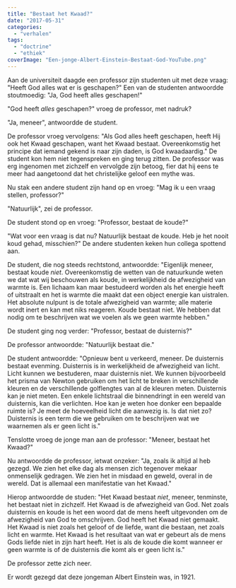 ```yaml
---
title: "Bestaat het Kwaad?"
date: "2017-05-31"
categories: 
  - "verhalen"
tags: 
  - "doctrine"
  - "ethiek"
coverImage: "Een-jonge-Albert-Einstein-Bestaat-God-YouTube.png"
---
```


Aan de universiteit daagde een professor zijn studenten uit met deze vraag: "Heeft God alles wat er is geschapen?" Een van de studenten antwoordde stoutmoedig: "Ja, God heeft alles geschapen!"

"God heeft _alles_ geschapen?" vroeg de professor, met nadruk?

"Ja, meneer", antwoordde de student.

De professor vroeg vervolgens: "Als God alles heeft geschapen, heeft Hij ook het Kwaad geschapen, want het Kwaad bestaat. Overeenkomstig het principe dat iemand gekend is naar zijn daden, is God kwaadaardig." De student kon hem niet tegenspreken en ging terug zitten. De professor was erg ingenomen met zichzelf en vervolgde zijn betoog, fier dat hij eens te meer had aangetoond dat het christelijke geloof een mythe was.

Nu stak een andere student zijn hand op en vroeg: "Mag ik u een vraag stellen, professor?"

"Natuurlijk", zei de professor.

De student stond op en vroeg: "Professor, bestaat de koude?"

"Wat voor een vraag is dat nu? Natuurlijk bestaat de koude. Heb je het nooit koud gehad, misschien?" De andere studenten keken hun collega spottend aan.

De student, die nog steeds rechtstond, antwoordde: "Eigenlijk meneer, bestaat koude _niet_. Overeenkomstig de wetten van de natuurkunde weten we dat wat wij beschouwen als koude, in werkelijkheid de afwezigheid van warmte is. Een lichaam kan maar bestudeerd worden als het energie heeft of uitstraalt en het is warmte die maakt dat een object energie kan uistralen. Het absolute nulpunt is de totale afwezigheid van warmte; alle materie wordt inert en kan met niks reageren. Koude bestaat niet. We hebben dat nodig om te beschrijven wat we voelen als we geen warmte hebben."

De student ging nog verder: "Professor, bestaat de duisternis?"

De professor antwoordde: "Natuurlijk bestaat die."

De student antwoordde: "Opnieuw bent u verkeerd, meneer. De duisternis bestaat evenming. Duisternis is in werkelijkheid de afwezigheid van licht. Licht kunnen we bestuderen, maar duisternis niet. We kunnen bijvoorbeeld het prisma van Newton gebruiken om het licht te breken in verschillende kleuren en de verschillende golflengtes van al de kleuren meten. Duisternis kan je niet meten. Een enkele lichtstraal die binnendringt in een wereld van duisternis, kan die verlichten. Hoe kan je weten hoe donker een bepaalde ruimte is? Je meet de hoeveelheid licht die aanwezig is. Is dat niet zo? Duisternis is een term die we gebruiken om te beschrijven wat we waarnemen als er geen licht is."

Tenslotte vroeg de jonge man aan de professor: "Meneer, bestaat het Kwaad?"

Nu antwoordde de professor, ietwat onzeker: "Ja, zoals ik altijd al heb gezegd. We zien het elke dag als mensen zich tegenover mekaar onmenselijk gedragen. We zien het in misdaad en geweld, overal in de wereld. Dat is allemaal een manifestatie van het Kwaad."

Hierop antwoordde de studen: "Het Kwaad bestaat _niet_, meneer, tenminste, het bestaat niet in zichzelf. Het Kwaad is de afwezigheid van God. Net zoals duisternis en koude is het een woord dat de mens heeft uitgevonden om de afwezigheid van God te omschrijven. God heeft het Kwaad niet gemaakt. Het Kwaad is niet zoals het geloof of de liefde, want die bestaan, net zoals licht en warmte. Het Kwaad is het resultaat van wat er gebeurt als de mens Gods liefde niet in zijn hart heeft. Het is als de koude die komt wanneer er geen warmte is of de duisternis die komt als er geen licht is."

De professor zette zich neer.

Er wordt gezegd dat deze jongeman Albert Einstein was, in 1921.
